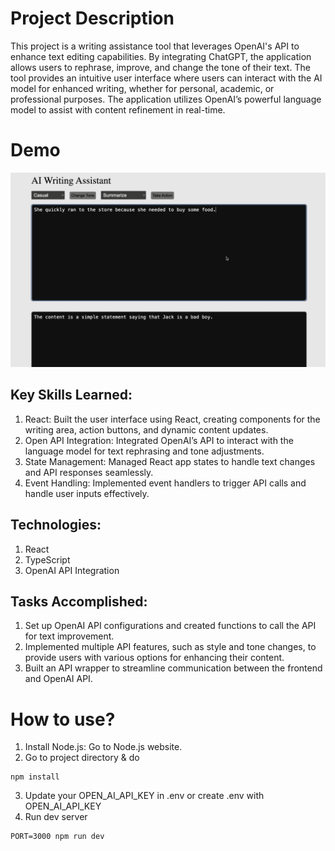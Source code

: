 # Project Description
This project is a writing assistance tool that leverages OpenAI's API to enhance text editing capabilities. By integrating ChatGPT, the application allows users to rephrase, improve, and change the tone of their text. The tool provides an intuitive user interface where users can interact with the AI model for enhanced writing, whether for personal, academic, or professional purposes. The application utilizes OpenAI’s powerful language model to assist with content refinement in real-time.

# Demo

[![Project Demo](tool_img.png)](https://youtu.be/VAXOima-HVA)

## Key Skills Learned:
1. React: Built the user interface using React, creating components for the writing area, action buttons, and dynamic content updates.
2. Open API Integration: Integrated OpenAI’s API to interact with the language model for text rephrasing and tone adjustments.
3. State Management: Managed React app states to handle text changes and API responses seamlessly.
4. Event Handling: Implemented event handlers to trigger API calls and handle user inputs effectively.


## Technologies:
1. React
2. TypeScript
3. OpenAI API Integration

## Tasks Accomplished:
1. Set up OpenAI API configurations and created functions to call the API for text improvement.
2. Implemented multiple API features, such as style and tone changes, to provide users with various options for enhancing their content.
3. Built an API wrapper to streamline communication between the frontend and OpenAI API.

# How to use?
1. Install Node.js: Go to Node.js website.
2. Go to project directory & do 
```
npm install
```
3. Update your OPEN_AI_API_KEY in .env or create .env with OPEN_AI_API_KEY
3. Run dev server
```
PORT=3000 npm run dev
```
